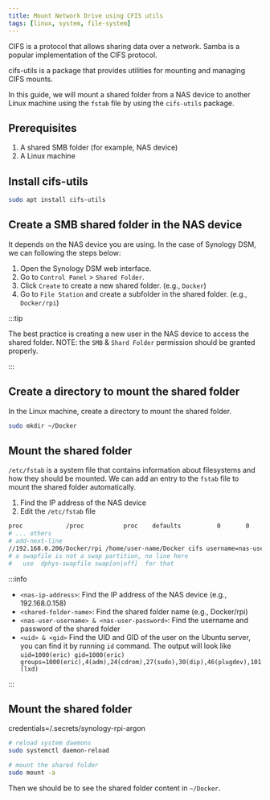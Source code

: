 ```yaml
---
title: Mount Network Drive using CFIS utils
tags: [linux, system, file-system]
---
```


CIFS is a protocol that allows sharing data over a network. Samba is a popular implementation of the CIFS protocol.

cifs-utils is a package that provides utilities for mounting and managing CIFS mounts.

In this guide, we will mount a shared folder from a NAS device to another Linux machine using the `fstab` file by using the `cifs-utils` package.

## Prerequisites

1. A shared SMB folder (for example, NAS device)
2. A Linux machine

## Install cifs-utils

```bash
sudo apt install cifs-utils
```

## Create a SMB shared folder in the NAS device

It depends on the NAS device you are using. In the case of Synology DSM, we can following the steps below:

1. Open the Synology DSM web interface.
2. Go to `Control Panel` > `Shared Folder`.
3. Click `Create` to create a new shared folder. (e.g., `Docker`)
4. Go to `File Station` and create a subfolder in the shared folder. (e.g., `Docker/rpi`)

:::tip

The best practice is creating a new user in the NAS device to access the shared folder.
NOTE: the `SMB` & `Shard Folder` permission should be granted properly.

:::

## Create a directory to mount the shared folder

In the Linux machine, create a directory to mount the shared folder.

```bash
sudo mkdir ~/Docker
```

## Mount the shared folder

`/etc/fstab` is a system file that contains information about filesystems and how they should be mounted. We can add an entry to the `fstab` file to mount the shared folder automatically.

1. Find the IP address of the NAS device
2. Edit the `/etc/fstab` file

```bash
proc            /proc           proc    defaults          0       0
# ... others
# add-next-line
//192.168.0.206/Docker/rpi /home/user-name/Docker cifs username=nas-user-username,password=nas-user-password,uid=1000,gid=1000 0 0
# a swapfile is not a swap partition, no line here
#   use  dphys-swapfile swap[on|off]  for that
```

:::info

- `<nas-ip-address>`: Find the IP address of the NAS device (e.g., 192.168.0.158)
- `<shared-folder-name>`: Find the shared folder name (e.g., Docker/rpi)
- `<nas-user-username> & <nas-user-password>`: Find the username and password of the shared folder
- `<uid> & <gid>` Find the UID and GID of the user on the Ubuntu server, you can find it by running `id` command. The output will look like `uid=1000(eric) gid=1000(eric) groups=1000(eric),4(adm),24(cdrom),27(sudo),30(dip),46(plugdev),101(lxd)`

:::

## Mount the shared folder

credentials=/.secrets/synology-rpi-argon

```bash
# reload system daemons
sudo systemctl daemon-reload

# mount the shared folder
sudo mount -a
```

Then we should be to see the shared folder content in `~/Docker`.
